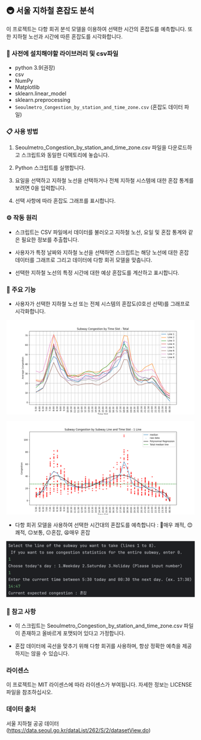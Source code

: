 ## 🚇 서울 지하철 혼잡도 분석

이 프로젝트는 다항 회귀 분석 모델을 이용하여 선택한 시간의 혼잡도를 예측합니다. 또한 지하철 노선과 시간에 따른 혼잡도를 시각화합니다.

### 📌 사전에 설치해야할 라이브러리 및 csv파일

- python 3.9(권장)
- csv
- NumPy
- Matplotlib
- sklearn.linear_model
- sklearn.preprocessing
- `Seoulmetro_Congestion_by_station_and_time_zone.csv` (혼잡도 데이터 파일)

### 📋 사용 방법
1. Seoulmetro_Congestion_by_station_and_time_zone.csv 파일을 다운로드하고 스크립트와 동일한 디렉토리에 놓습니다.

2. Python 스크립트를 실행합니다.

3. 요일을 선택하고 지하철 노선을 선택하거나 전체 지하철 시스템에 대한 혼잡 통계를 보려면 0을 입력합니다.

4. 선택 사항에 따라 혼잡도 그래프를 표시합니다.

### ⚙️ 작동 원리
- 스크립트는 CSV 파일에서 데이터를 불러오고 지하철 노선, 요일 및 혼잡 통계와 같은 필요한 정보를 추출합니다.

- 사용자가 특정 날짜와 지하철 노선을 선택하면 스크립트는 해당 노선에 대한 혼잡 데이터를 그래프로 그리고 데이터에 다항 회귀 모델을 맞춥니다.

- 선택한 지하철 노선의 특정 시간에 대한 예상 혼잡도를 계산하고 표시합니다.

### 📜 주요 기능

- 사용자가 선택한 지하철 노선 또는 전체 시스템의 혼잡도(0호선 선택)를 그래프로 시각화합니다.

![img.png](img.png)

![img_2.png](img_2.png)

- 다항 회귀 모델을 사용하여 선택한 시간대의 혼잡도를 예측합니다 : 🌟매우 쾌적, 😊쾌적, 😐보통, 😕혼잡, 😫매우 혼잡

![img_1.png](img_1.png)

### 📎 참고 사항

- 이 스크립트는 Seoulmetro_Congestion_by_station_and_time_zone.csv 파일이 존재하고 올바르게 포맷되어 있다고 가정합니다.

- 혼잡 데이터에 곡선을 맞추기 위해 다항 회귀를 사용하며, 항상 정확한 예측을 제공하지는 않을 수 있습니다.

### **라이센스**
이 프로젝트는 MIT 라이센스에 따라 라이센스가 부여됩니다. 자세한 정보는 LICENSE 파일을 참조하십시오.

### **데이터 출처**  
서울 지하철 공공 데이터 (https://data.seoul.go.kr/dataList/262/S/2/datasetView.do)

